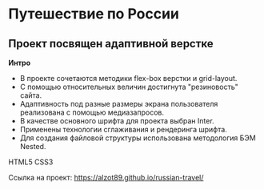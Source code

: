 # Путешествие по России
## Проект посвящен адаптивной верстке

**Интро**

* В проекте сочетаются методики flex-box верстки и grid-layout.
* С помощью относительных величин достигнута "резиновость" сайта.
* Адаптивность под разные размеры экрана пользователя реализована с помощью медиазапросов.
* В качестве основного шрифта для проекта выбран Inter.
* Применены технологии сглаживания и рендеринга шрифта.
* Для создания файловой структуры использована методология БЭМ Nested. 

HTML5
CSS3

Ссылка на проект: https://alzot89.github.io/russian-travel/
